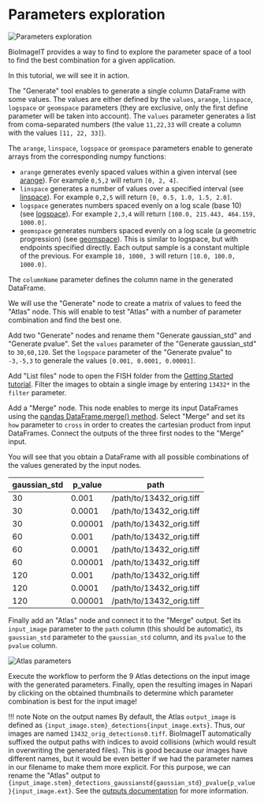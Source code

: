 # Parameters exploration

![Parameters exploration](/docs/documentation/images/parameters_exploration.png)

BioImageIT provides a way to find to explore the parameter space of a tool to find the best combination for a given application.

In this tutorial, we will see it in action.

The "Generate" tool enables to generate a single column DataFrame with some values. The values are either defined by the `values`, `arange`, `linspace`, `logspace` or `geomspace` parameters (they are exclusive, only the first define parameter will be taken into account). The `values` parameter generates a list from coma-separated numbers (the value `11,22,33` will create a column with the values `[11, 22, 33]`). 

The `arange`, `linspace`, `logspace` or `geomspace` parameters enable to generate arrays from the corresponding numpy functions:
- `arange` generates evenly spaced values within a given interval (see [arange](https://numpy.org/doc/stable/reference/generated/numpy.arange.html)). For example `0,5,2` will return `[0, 2, 4]`.
- `linspace` generates a number of values over a specified interval (see [linspace](https://numpy.org/doc/stable/reference/generated/numpy.linspace.html)). For example `0,2,5` will return `[0, 0.5, 1.0, 1.5, 2.0]`.
- `logspace` generates numbers spaced evenly on a log scale (base 10) (see [logspace](https://numpy.org/doc/stable/reference/generated/numpy.logspace.html)). For example `2,3,4` will return `[100.0, 215.443, 464.159, 1000.0]`.
- `geomspace` generates numbers spaced evenly on a log scale (a geometric progression) (see [geomspace](https://numpy.org/doc/stable/reference/generated/numpy.geomspace.html)). This is similar to logspace, but with endpoints specified directly. Each output sample is a constant multiple of the previous. For example `10, 1000, 3` will return `[10.0, 100.0, 1000.0]`.

The `columnName` parameter defines the column name in the generated DataFrame.

We will use the "Generate" node to create a matrix of values to feed the "Atlas" node. This will enable to test "Atlas" with a number of parameter combination and find the best one.

Add two "Generate" nodes and rename them "Generate gaussian_std" and "Generate pvalue". Set the `values` parameter of the "Generate gaussian_std" to `30,60,120`. Set the `logspace` parameter of the "Generate pvalue" to `-3,-5,3` to generale the values `[0.001, 0.0001, 0.00001]`.

Add "List files" node to open the FISH folder from the [Getting Started tutorial](). Filter the images to obtain a single image by entering `13432*` in the `filter` parameter.

Add a "Merge" node. This node enables to merge its input DataFrames using the [pandas DataFrame.merge() method](https://pandas.pydata.org/docs/reference/api/pandas.DataFrame.merge.html#pandas.DataFrame.merge). Select "Merge" and set its `how` parameter to `cross` in order to creates the cartesian product from input DataFrames. Connect the outputs of the three first nodes to the "Merge" input. 

You will see that you obtain a DataFrame with all possible combinations of the values generated by the input nodes.

| gaussian_std | p_value       | path                       |
|--------------|---------------|----------------------------|
| 30           | 0.001         | /path/to/13432_orig.tiff   |
| 30           | 0.0001        | /path/to/13432_orig.tiff   |
| 30           | 0.00001       | /path/to/13432_orig.tiff   |
| 60           | 0.001         | /path/to/13432_orig.tiff   |
| 60           | 0.0001        | /path/to/13432_orig.tiff   |
| 60           | 0.00001       | /path/to/13432_orig.tiff   |
| 120          | 0.001         | /path/to/13432_orig.tiff   |
| 120          | 0.0001        | /path/to/13432_orig.tiff   |
| 120          | 0.00001       | /path/to/13432_orig.tiff   |


Finally add an "Atlas" node and connect it to the "Merge" output. Set its `input_image` parameter to the `path` column (this should be automatic), its `gaussian_std` parameter to the `gaussian_std` column, and its `pvalue` to the `pvalue` column.

![Atlas parameters](/docs/documentation/images/atlas_parameters.png)

Execute the workflow to perform the 9 Atlas detections on the input image with the generated parameters.
Finally, open the resulting images in Napari by clicking on the obtained thumbnails to determine which parameter combination is best for the input image!

!!! note Note on the output names
    By default, the Atlas `output_image` is defined as `{input_image.stem}_detections{input_image.exts}`. Thus, our images are named `13432_orig_detections0.tiff`.
    BioImageIT automatically suffixed the output paths with indices to avoid collisions (which would result in overwriting the generated files).
    This is good because our images have different names, but it would be even better if we had the parameter names in our filename to make them more explicit. For this purpose, we can rename the "Atlas" output to `{input_image.stem}_detections_gaussianstd{gaussian_std}_pvalue{p_value}{input_image.ext}`.
    See the [outputs documentation]() for more information.
